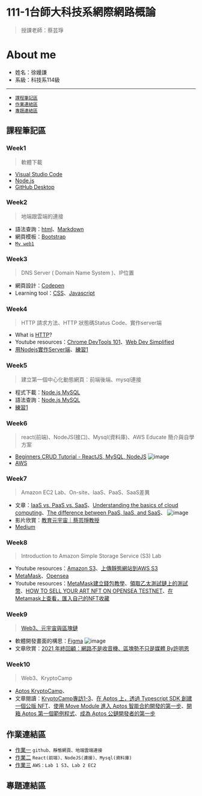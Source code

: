 # 111-1台師大科技系網際網路概論
> 授課老師：蔡芸琤
# About me
* 姓名：徐嫚謙
* 系級：科技系114級

---
* [`課程筆記區`](https://github.com/Manchien/web/blob/main/README.md#%E8%AA%B2%E7%A8%8B%E7%AD%86%E8%A8%98%E5%8D%80)
* [`作業連結區`](https://github.com/Manchien/web/blob/main/README.md#%E4%BD%9C%E6%A5%AD%E9%80%A3%E7%B5%90%E5%8D%80)
* [`專題連結區`](https://github.com/Manchien/web/blob/main/README.md#%E5%B0%88%E9%A1%8C%E9%80%A3%E7%B5%90%E5%8D%80)

## 課程筆記區
### Week1
>軟體下載
* [Visual Studio Code](https://code.visualstudio.com/)
* [Node.js](https://nodejs.org/zh-tw/download/)
* [GitHub Desktop](https://desktop.github.com/)

### Week2
> 地端跟雲端的連接
* 語法查詢：[html](https://www.w3schools.com/html/default.asp)、[Markdown](https://markdown.tw/)
* 網頁模板：[Bootstrap](https://getbootstrap.com/)
* [`My web1`](https://manchien.github.io/web/mypage/)

### Week3
> DNS Server ( Domain Name System )、IP位置
* 網頁設計：[Codepen](https://codepen.io/)
* Learning tool：[CSS](https://learnhtmlcss.online/)、[Javascript](https://learnjavascript.online/app.html)

### Week4
> HTTP 請求方法、HTTP 狀態碼Status Code、實作server端
* What is [HTTP](https://developer.mozilla.org/zh-TW/docs/Web/HTTP/Status)?
* Youtube resources：[Chrome DevTools 101](https://www.youtube.com/playlist?list=PLNYkxOF6rcIC74v_mCLUXbjj7Ng7oTAPE)、[Web Dev Simplified ](https://www.youtube.com/channel/UCFbNIlppjAuEX4znoulh0Cw)
* [用Nodejs實作Server端](https://bird23074035.medium.com/node-js-%E8%B5%B7%E6%89%8B%E5%BC%8F-%E8%87%AA%E6%9E%B6%E4%B8%80%E5%80%8B-web-server-9672f29a6102)、[練習1](https://github.com/Manchien/web/tree/main/Node_web2)

### Week5 
> 建立第一個中心化動態網頁：前端後端、mysql連接
* 程式下載：[Node.js MySQL](https://dev.mysql.com/downloads/installer/)
* 語法查詢：[Node.js MySQL](https://www.w3schools.com/nodejs/nodejs_mysql.asp)
* [練習1](https://github.com/Manchien/web/tree/main/web2db)

### Week6
> react(前端)、NodeJS(接口)、Mysql(資料庫)、AWS Educate 簡介與自學方案
* [Beginners CRUD Tutorial - ReactJS, MySQL, NodeJS](https://www.youtube.com/watch?v=re3OIOr9dJI)
![image](https://user-images.githubusercontent.com/113258644/196321538-f81a7b3c-1179-4411-9071-e4731dd363fb.png)
* [AWS](https://aws.amazon.com/tw/education/awseducate/)

### Week7
> Amazon EC2 Lab、On-site、IaaS、PaaS、SaaS差異
* 文章：[IaaS vs. PaaS vs. SaaS](https://www.redhat.com/en/topics/cloud-computing/iaas-vs-paas-vs-saas)、[Understanding the basics of cloud computing](https://www.lucidchart.com/blog/cloud-computing-basics)、[The difference between PaaS, IaaS, and SaaS](https://www.aalpha.net/blog/the-difference-between-paas-iaas-and-saas/)、
![image](https://user-images.githubusercontent.com/113258644/196321128-3d3007bc-fa16-415d-b419-a5d4e24e3783.png)
* 影片欣賞：[教育元宇宙｜蔡芸琤教授](https://www.youtube.com/watch?v=lPbRkV0R-8E)
* [Medium](https://medium.com/)

### Week8
> Introduction to Amazon Simple Storage Service (S3) Lab
* Youtube resources：[Amazon S3](https://www.youtube.com/watch?v=e6w9LwZJFIA)、[上傳靜態網站到AWS S3](https://www.youtube.com/watch?v=ujkXfPsU3Is)
* [MetaMask](https://metamask.io/)、[Opensea](https://opensea.io/zh-TW)
* Youtube resources：[MetaMask建立錢包教學](https://www.youtube.com/watch?v=G9jwLbmGziw)、[領取乙太測試鏈上的測試幣](https://www.youtube.com/watch?v=nsAuqfAQCag)、[HOW TO SELL YOUR ART NFT ON OPENSEA TESTNET](https://www.youtube.com/watch?v=KCt6CXRirwA&t=1s)、[在Metamask上查看，匯入自己的NFT收藏](https://www.youtube.com/watch?v=ZGOAv8kv9HI)

### Week9
> [Web3、元宇宙與區塊鏈](https://www.bnext.com.tw/article/68404/what-is-web3)
* 軟體開發畫面的構思：[Figma](https://www.figma.com/)
![image](https://user-images.githubusercontent.com/113258644/200560327-3452c4d9-5612-4ceb-9215-c87316092d9b.png)
* 文章欣賞：[2021 年終回顧：網路不是收音機、區塊勢不只是媒體 By許明恩](https://blocktrend.substack.com/p/413)

### Week10
> Web3、KryptoCamp
* [Aptos KryptoCamp](https://course.kryptocamp.co/articles?category=Aptos)、
* 文章閱讀：[KryptoCamp專訪1-3](https://tw.news.yahoo.com/kryptocamp%E5%B0%88%E8%A8%AA1-3-%E5%82%AC%E7%94%9F%E5%8D%80%E5%A1%8A%E9%8F%88%E9%BB%83%E5%9F%94%E8%BB%8D%E6%A0%A1-%E6%89%93%E9%80%A0%E5%AE%8C%E6%95%B4%E7%94%9F%E6%85%8B%E5%9C%88-073250513.html)、[在 Aptos 上，透過 Typescript SDK 創建一個公版 NFT](https://pecutsai.medium.com/%E5%9C%A8-aptos-%E4%B8%8A-%E9%80%8F%E9%81%8E-typescript-sdk-%E5%89%B5%E5%BB%BA%E4%B8%80%E5%80%8B%E5%85%AC%E7%89%88-nft-2e866f13505c)、[使用 Move Module 進入 Aptos 智能合約開發的第一步](https://pecutsai.medium.com/%E4%BD%BF%E7%94%A8-move-module-%E9%80%B2%E5%85%A5-aptos-%E6%99%BA%E8%83%BD%E5%90%88%E7%B4%84%E9%96%8B%E7%99%BC%E7%9A%84%E7%AC%AC%E4%B8%80%E6%AD%A5-6a67dec3758f)、[開箱 Aptos 第一個範例程式](https://pecutsai.medium.com/%E9%96%8B%E7%AE%B1-aptos-%E7%AC%AC%E4%B8%80%E5%80%8B%E7%AF%84%E4%BE%8B%E7%A8%8B%E5%BC%8F-beeef103df91)、[成為 Aptos 公鏈開發者的第一步](https://pecutsai.medium.com/%E6%88%90%E7%82%BA-aptos-%E5%85%AC%E9%8F%88%E9%96%8B%E7%99%BC%E8%80%85%E7%9A%84%E7%AC%AC%E4%B8%80%E6%AD%A5-9a56d1105197)

## 作業連結區 
* [作業一](https://youtu.be/FW6-3n18YDA) `github、靜態網頁、地端雲端連接`
* [作業二](https://youtu.be/pllR5f4ZAyM) `React(前端)、NodeJS(連接)、Mysql(資料庫)`
* [作業三](https://youtu.be/xAZVSMIpX7c) `AWS：Lab 1 S3`、`Lab 2 EC2`
## 專題連結區

